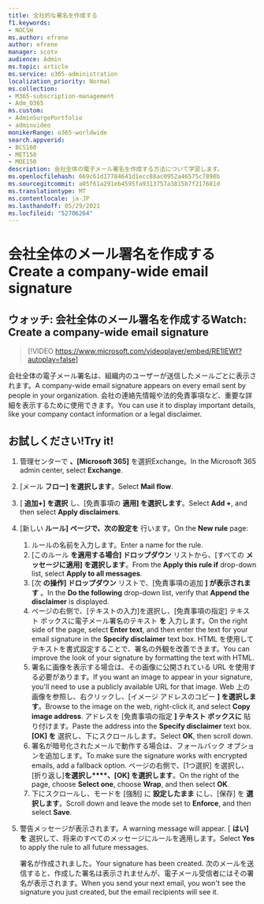 ```yaml
---
title: 全社的な署名を作成する
f1.keywords:
- NOCSH
ms.author: efrene
author: efrene
manager: scotv
audience: Admin
ms.topic: article
ms.service: o365-administration
localization_priority: Normal
ms.collection:
- M365-subscription-management
- Adm_O365
ms.custom:
- AdminSurgePortfolio
- adminvideo
monikerRange: o365-worldwide
search.appverid:
- BCS160
- MET150
- MOE150
description: 会社全体の電子メール署名を作成する方法について学習します。
ms.openlocfilehash: 669c61d17784641d1ecc88ac0952a46575c7898b
ms.sourcegitcommit: a05f61a291eb4595fa9313757a3815b7f217681d
ms.translationtype: MT
ms.contentlocale: ja-JP
ms.lasthandoff: 05/29/2021
ms.locfileid: "52706264"
---
```

# <a name="create-a-company-wide-email-signature"></a><span data-ttu-id="8a621-103">会社全体のメール署名を作成する</span><span class="sxs-lookup"><span data-stu-id="8a621-103">Create a company-wide email signature</span></span>

## <a name="watch-create-a-company-wide-email-signature"></a><span data-ttu-id="8a621-104">ウォッチ: 会社全体のメール署名を作成する</span><span class="sxs-lookup"><span data-stu-id="8a621-104">Watch: Create a company-wide email signature</span></span>

> [!VIDEO https://www.microsoft.com/videoplayer/embed/RE1IEWf?autoplay=false]

<span data-ttu-id="8a621-105">会社全体の電子メール署名は、組織内のユーザーが送信したメールごとに表示されます。</span><span class="sxs-lookup"><span data-stu-id="8a621-105">A company-wide email signature appears on every email sent by people in your organization.</span></span> <span data-ttu-id="8a621-106">会社の連絡先情報や法的免責事項など、重要な詳細を表示するために使用できます。</span><span class="sxs-lookup"><span data-stu-id="8a621-106">You can use it to display important details, like your company contact information or a legal disclaimer.</span></span> 

## <a name="try-it"></a><span data-ttu-id="8a621-107">お試しください!</span><span class="sxs-lookup"><span data-stu-id="8a621-107">Try it!</span></span>

1. <span data-ttu-id="8a621-108">管理センターで **、[Microsoft 365]** を選択Exchange。</span><span class="sxs-lookup"><span data-stu-id="8a621-108">In the Microsoft 365 admin center, select **Exchange**.</span></span>
1. <span data-ttu-id="8a621-109">[メール **フロー] を選択します**。</span><span class="sxs-lookup"><span data-stu-id="8a621-109">Select **Mail flow**.</span></span>
1. <span data-ttu-id="8a621-110">[ **追加+] を選択** し、[免責事項の **適用] を選択します**。</span><span class="sxs-lookup"><span data-stu-id="8a621-110">Select **Add +**, and then select **Apply disclaimers**.</span></span>
1. <span data-ttu-id="8a621-111">[新しい **ルール] ページで、次の設定を** 行います。</span><span class="sxs-lookup"><span data-stu-id="8a621-111">On the **New rule** page:</span></span>
    1. <span data-ttu-id="8a621-112">ルールの名前を入力します。</span><span class="sxs-lookup"><span data-stu-id="8a621-112">Enter a name for the rule.</span></span>
    1. <span data-ttu-id="8a621-113">[このルール **を適用する場合] ドロップダウン** リストから、[すべての **メッセージに適用] を選択します**。</span><span class="sxs-lookup"><span data-stu-id="8a621-113">From the **Apply this rule if** drop-down list, select **Apply to all messages**.</span></span>
    1. <span data-ttu-id="8a621-114">[次 **の操作] ドロップダウン** リストで、[免責事項の追加 **] が表示されます** 。</span><span class="sxs-lookup"><span data-stu-id="8a621-114">In the **Do the following** drop-down list, verify that **Append the disclaimer** is displayed.</span></span>
    1. <span data-ttu-id="8a621-115">ページの右側で、[テキストの入力]を選択し、[免責事項の指定] テキスト ボックスに電子メール署名のテキスト **を** 入力します。</span><span class="sxs-lookup"><span data-stu-id="8a621-115">On the right side of the page, select **Enter text**, and then enter the text for your email signature in the **Specify disclaimer** text box.</span></span> <span data-ttu-id="8a621-116">HTML を使用してテキストを書式設定することで、署名の外観を改善できます。</span><span class="sxs-lookup"><span data-stu-id="8a621-116">You can improve the look of your signature by formatting the text with HTML.</span></span>
    1. <span data-ttu-id="8a621-117">署名に画像を表示する場合は、その画像に公開されている URL を使用する必要があります。</span><span class="sxs-lookup"><span data-stu-id="8a621-117">If you want an image to appear in your signature, you'll need to use a publicly available URL for that image.</span></span> <span data-ttu-id="8a621-118">Web 上の画像を参照し、右クリックし、[イメージ アドレスのコピー **] を選択します**。</span><span class="sxs-lookup"><span data-stu-id="8a621-118">Browse to the image on the web, right-click it, and select **Copy image address**.</span></span> <span data-ttu-id="8a621-119">アドレスを [免責事項の指定 **] テキスト ボックスに** 貼り付けます。</span><span class="sxs-lookup"><span data-stu-id="8a621-119">Paste the address into the **Specify disclaimer** text box.</span></span> <span data-ttu-id="8a621-120">**[OK] を** 選択し、下にスクロールします。</span><span class="sxs-lookup"><span data-stu-id="8a621-120">Select **OK**, then scroll down.</span></span>
    1. <span data-ttu-id="8a621-121">署名が暗号化されたメールで動作する場合は、フォールバック オプションを追加します。</span><span class="sxs-lookup"><span data-stu-id="8a621-121">To make sure the signature works with encrypted emails, add a fallback option.</span></span> <span data-ttu-id="8a621-122">ページの右側で、[1つ選択] を選択し、[折り返し]**を選択し\*\*\*\*、[OK] を選択します**。</span><span class="sxs-lookup"><span data-stu-id="8a621-122">On the right of the page, choose **Select one**, choose **Wrap**, and then select **OK**.</span></span>
    1. <span data-ttu-id="8a621-123">下にスクロールし、モードを [強制] に **設定したまま** にし、[保存] を **選択します**。</span><span class="sxs-lookup"><span data-stu-id="8a621-123">Scroll down and leave the mode set to **Enforce**, and then select **Save**.</span></span>
1. <span data-ttu-id="8a621-124">警告メッセージが表示されます。</span><span class="sxs-lookup"><span data-stu-id="8a621-124">A warning message will appear.</span></span> <span data-ttu-id="8a621-125">[ **はい] を** 選択して、将来のすべてのメッセージにルールを適用します。</span><span class="sxs-lookup"><span data-stu-id="8a621-125">Select **Yes** to apply the rule to all future messages.</span></span>

    <span data-ttu-id="8a621-126">署名が作成されました。</span><span class="sxs-lookup"><span data-stu-id="8a621-126">Your signature has been created.</span></span> <span data-ttu-id="8a621-127">次のメールを送信すると、作成した署名は表示されませんが、電子メール受信者にはその署名が表示されます。</span><span class="sxs-lookup"><span data-stu-id="8a621-127">When you send your next email, you won't see the signature you just created, but the email recipients will see it.</span></span>
